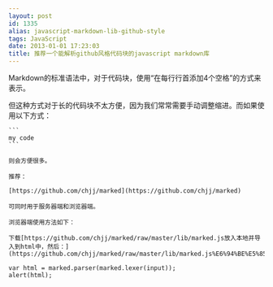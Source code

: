 ```yaml
---
layout: post
id: 1335
alias: javascript-markdown-lib-github-style
tags: JavaScript
date: 2013-01-01 17:23:03
title: 推荐一个能解析github风格代码块的javascript markdown库
---
```


Markdown的标准语法中，对于代码块，使用“在每行行首添加4个空格”的方式来表示。

但这种方式对于长的代码块不太方便，因为我们常常需要手动调整缩进。而如果使用以下方式：

    ```
    my code
    ```

    则会方便很多。

    推荐：

    [https://github.com/chjj/marked](https://github.com/chjj/marked)

    可同时用于服务器端和浏览器端。

    浏览器端使用方法如下：

    下载[https://github.com/chjj/marked/raw/master/lib/marked.js放入本地并导入到html中，然后：](https://github.com/chjj/marked/raw/master/lib/marked.js%E6%94%BE%E5%85%A5%E6%9C%AC%E5%9C%B0%E5%B9%B6%E5%AF%BC%E5%85%A5%E5%88%B0html%E4%B8%AD%EF%BC%8C%E7%84%B6%E5%90%8E%EF%BC%9A)

    var html = marked.parser(marked.lexer(input));
    alert(html);
